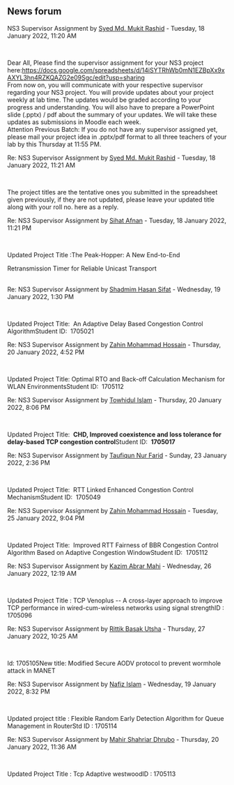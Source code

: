 <h2>News forum</h2><a href="https://moodle.cse.buet.ac.bd/user/view.php?id=1878&course=651"></a>
NS3 Supervisor Assignment
by <a href="https://moodle.cse.buet.ac.bd/user/view.php?id=1878&course=651">Syed Md. Mukit Rashid</a> - Tuesday, 18 January 2022, 11:20 AM


 

Dear All, Please find the supervisor assignment for your NS3 project here:<a href="https://docs.google.com/spreadsheets/d/14iSYTRhWb0mN1EZBpXx9xAXYL3hn4RZKQAZG2e09Sgc/edit?usp=sharing">https://docs.google.com/spreadsheets/d/14iSYTRhWb0mN1EZBpXx9xAXYL3hn4RZKQAZG2e09Sgc/edit?usp=sharing<br /></a>From now on, you will communicate with your respective supervisor regarding your NS3 project. You will provide updates about your project weekly at lab time. The updates would be graded according to your progress and understanding. You will also have to prepare a PowerPoint slide (.pptx) / pdf about the summary of your updates. We will take these updates as submissions in Moodle each week.<br />Attention Previous Batch: If you do not have any supervisor assigned yet, please mail your project idea in .pptx/pdf format to all three teachers of your lab by this Thursday at 11:55 PM.





<a href="https://moodle.cse.buet.ac.bd/user/view.php?id=1878&course=651"></a>
Re: NS3 Supervisor Assignment
by <a href="https://moodle.cse.buet.ac.bd/user/view.php?id=1878&course=651">Syed Md. Mukit Rashid</a> - Tuesday, 18 January 2022, 11:21 AM


 

The project titles are the tentative ones you submitted in the spreadsheet given previously, if they are not updated, please leave your updated title along with your roll no. here as a reply.





<a href="https://moodle.cse.buet.ac.bd/user/view.php?id=1448&course=651"></a>
Re: NS3 Supervisor Assignment
by <a href="https://moodle.cse.buet.ac.bd/user/view.php?id=1448&course=651">Sihat Afnan</a> - Tuesday, 18 January 2022, 11:21 PM


 

Updated Project Title :The Peak-Hopper: A New End-to-End
Retransmission Timer for Reliable Unicast Transport <br /><br />







<a href="https://moodle.cse.buet.ac.bd/user/view.php?id=1491&course=651"></a>
Re: NS3 Supervisor Assignment
by <a href="https://moodle.cse.buet.ac.bd/user/view.php?id=1491&course=651">Shadmim Hasan  Sifat</a> - Wednesday, 19 January 2022, 1:30 PM


 

Updated Project Title:  An Adaptive Delay Based Congestion Control AlgorithmStudent ID:  1705021







<a href="https://moodle.cse.buet.ac.bd/user/view.php?id=1484&course=651"></a>
Re: NS3 Supervisor Assignment
by <a href="https://moodle.cse.buet.ac.bd/user/view.php?id=1484&course=651">Zahin Mohammad Hossain</a> - Thursday, 20 January 2022, 4:52 PM


 

Updated Project Title: Optimal RTO and Back-off Calculation Mechanism for WLAN EnvironmentsStudent ID:  1705112







<a href="https://moodle.cse.buet.ac.bd/user/view.php?id=1488&course=651"></a>
Re: NS3 Supervisor Assignment
by <a href="https://moodle.cse.buet.ac.bd/user/view.php?id=1488&course=651">Towhidul Islam</a> - Thursday, 20 January 2022, 8:06 PM


 

Updated Project Title:  <b>CHD, Improved coexistence and loss tolerance for delay-based TCP congestion control</b>Student ID:  <b>1705017</b>







<a href="https://moodle.cse.buet.ac.bd/user/view.php?id=1425&course=651"></a>
Re: NS3 Supervisor Assignment
by <a href="https://moodle.cse.buet.ac.bd/user/view.php?id=1425&course=651">Taufiqun Nur  Farid</a> - Sunday, 23 January 2022, 2:36 PM


 

Updated Project Title:  RTT Linked Enhanced Congestion Control MechanismStudent ID:  1705049







<a href="https://moodle.cse.buet.ac.bd/user/view.php?id=1484&course=651"></a>
Re: NS3 Supervisor Assignment
by <a href="https://moodle.cse.buet.ac.bd/user/view.php?id=1484&course=651">Zahin Mohammad Hossain</a> - Tuesday, 25 January 2022, 9:04 PM


 

Updated Project Title:  Improved RTT Fairness of BBR Congestion Control Algorithm Based on Adaptive Congestion WindowStudent ID:  1705112







<a href="https://moodle.cse.buet.ac.bd/user/view.php?id=1471&course=651"></a>
Re: NS3 Supervisor Assignment
by <a href="https://moodle.cse.buet.ac.bd/user/view.php?id=1471&course=651">Kazim Abrar Mahi</a> - Wednesday, 26 January 2022, 12:19 AM


 

Updated Project Title : TCP Venoplus -- A cross-layer approach to improve TCP performance in wired-cum-wireless networks using signal strengthID : 1705096







<a href="https://moodle.cse.buet.ac.bd/user/view.php?id=1432&course=651"></a>
Re: NS3 Supervisor Assignment
by <a href="https://moodle.cse.buet.ac.bd/user/view.php?id=1432&course=651">Rittik Basak Utsha</a> - Thursday, 27 January 2022, 10:25 AM


 

Id: 1705105New title: Modified Secure AODV protocol to prevent wormhole attack in MANET<br />









<a href="https://moodle.cse.buet.ac.bd/user/view.php?id=1402&course=651"></a>
Re: NS3 Supervisor Assignment
by <a href="https://moodle.cse.buet.ac.bd/user/view.php?id=1402&course=651">Nafiz Islam</a> - Wednesday, 19 January 2022, 8:32 PM


 

Updated project title : Flexible Random Early Detection Algorithm for Queue Management in RouterStd ID : 1705114<br />







<a href="https://moodle.cse.buet.ac.bd/user/view.php?id=1468&course=651"></a>
Re: NS3 Supervisor Assignment
by <a href="https://moodle.cse.buet.ac.bd/user/view.php?id=1468&course=651">Mahir Shahriar Dhrubo</a> - Thursday, 20 January 2022, 11:36 AM


 

Updated Project Title : Tcp Adaptive westwoodID : 1705113<br />








